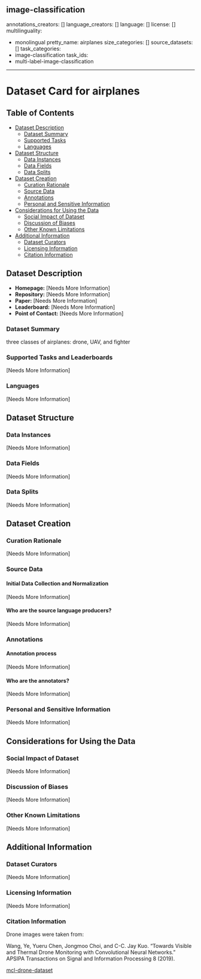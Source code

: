image-classification
---
annotations_creators: []
language_creators: []
language: []
license: []
multilinguality:
- monolingual
pretty_name: airplanes
size_categories: []
source_datasets: []
task_categories:
- image-classification
task_ids:
- multi-label-image-classification
---

# Dataset Card for airplanes

## Table of Contents
- [Dataset Description](#dataset-description)
  - [Dataset Summary](#dataset-summary)
  - [Supported Tasks](#supported-tasks-and-leaderboards)
  - [Languages](#languages)
- [Dataset Structure](#dataset-structure)
  - [Data Instances](#data-instances)
  - [Data Fields](#data-instances)
  - [Data Splits](#data-instances)
- [Dataset Creation](#dataset-creation)
  - [Curation Rationale](#curation-rationale)
  - [Source Data](#source-data)
  - [Annotations](#annotations)
  - [Personal and Sensitive Information](#personal-and-sensitive-information)
- [Considerations for Using the Data](#considerations-for-using-the-data)
  - [Social Impact of Dataset](#social-impact-of-dataset)
  - [Discussion of Biases](#discussion-of-biases)
  - [Other Known Limitations](#other-known-limitations)
- [Additional Information](#additional-information)
  - [Dataset Curators](#dataset-curators)
  - [Licensing Information](#licensing-information)
  - [Citation Information](#citation-information)

## Dataset Description

- **Homepage:** [Needs More Information]
- **Repository:** [Needs More Information]
- **Paper:** [Needs More Information]
- **Leaderboard:** [Needs More Information]
- **Point of Contact:** [Needs More Information]

### Dataset Summary

three classes of airplanes: drone, UAV, and fighter

### Supported Tasks and Leaderboards

[Needs More Information]

### Languages

[Needs More Information]

## Dataset Structure

### Data Instances

[Needs More Information]

### Data Fields

[Needs More Information]

### Data Splits

[Needs More Information]

## Dataset Creation

### Curation Rationale

[Needs More Information]

### Source Data

#### Initial Data Collection and Normalization

[Needs More Information]

#### Who are the source language producers?

[Needs More Information]

### Annotations

#### Annotation process

[Needs More Information]

#### Who are the annotators?

[Needs More Information]

### Personal and Sensitive Information

[Needs More Information]

## Considerations for Using the Data

### Social Impact of Dataset

[Needs More Information]

### Discussion of Biases

[Needs More Information]

### Other Known Limitations

[Needs More Information]

## Additional Information

### Dataset Curators

[Needs More Information]

### Licensing Information

[Needs More Information]

### Citation Information
Drone images were taken from: 

Wang, Ye, Yueru Chen, Jongmoo Choi, and C-C. Jay Kuo. “Towards Visible and Thermal Drone Monitoring with Convolutional Neural Networks.” APSIPA Transactions on Signal and Information Processing 8 (2019).

[mcl-drone-dataset](https://mcl.usc.edu/mcl-drone-dataset/)